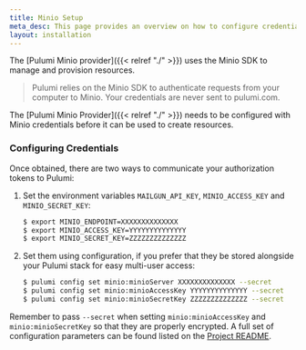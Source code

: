 ```yaml
---
title: Minio Setup
meta_desc: This page provides an overview on how to configure credentials for the Pulumi Minio Provider.
layout: installation
---
```


The [Pulumi Minio provider]({{< relref "./" >}}) uses the Minio SDK to manage and provision resources.

> Pulumi relies on the Minio SDK to authenticate requests from your computer to Minio. Your credentials are never sent
> to pulumi.com.

The [Pulumi Minio Provider]({{< relref "./" >}}) needs to be configured with Minio credentials
before it can be used to create resources.

### Configuring Credentials

Once obtained, there are two ways to communicate your authorization tokens to Pulumi:

1. Set the environment variables `MAILGUN_API_KEY`, `MINIO_ACCESS_KEY` and `MINIO_SECRET_KEY`:

    ```bash
    $ export MINIO_ENDPOINT=XXXXXXXXXXXXXX
    $ export MINIO_ACCESS_KEY=YYYYYYYYYYYYYY
    $ export MINIO_SECRET_KEY=ZZZZZZZZZZZZZZ
    ```

2. Set them using configuration, if you prefer that they be stored alongside your Pulumi stack for easy multi-user access:

    ```bash
    $ pulumi config set minio:minioServer XXXXXXXXXXXXXX --secret
    $ pulumi config set minio:minioAccessKey YYYYYYYYYYYYYY --secret
    $ pulumi config set minio:minioSecretKey ZZZZZZZZZZZZZZ --secret
    ```

Remember to pass `--secret` when setting `minio:minioAccessKey` and `minio:minioSecretKey` so that they are properly encrypted. A full set of configuration parameters
can be found listed on the [Project README](https://github.com/pulumi/pulumi-minio/blob/master/README.md).
